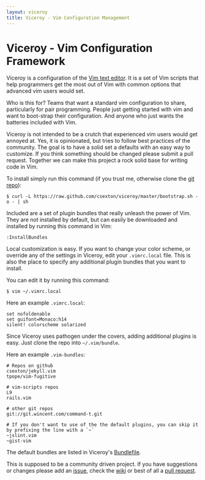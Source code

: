 ```yaml
---
layout: viceroy
title: Viceroy - Vim Configuration Management
---
```

# Viceroy - Vim Configuration Framework

Viceroy is a configuration of the [Vim text editor](http://www.vim.org/). It is a set of Vim scripts that help programmers get the most out of Vim with common options that advanced vim users would set.

Who is this for? Teams that want a standard vim configuration to share, particularly for pair programming. People just getting started with vim and want to boot-strap their configuration. And anyone who just wants the batteries included with Vim.

Viceroy is not intended to be a crutch that experienced vim users would get annoyed at. Yes, it is opinionated, but tries to follow best practices of the community. The goal is to have a solid set a defaults with an easy way to customize. If you think something should be changed please submit a pull request. Together we can make this project a rock solid base for writing code in Vim.

To install simply run this command (if you trust me, otherwise clone the [git repo](http://github.com/csexton/viceroy)):

    $ curl -L https://raw.github.com/csexton/viceroy/master/bootstrap.sh -o - | sh

Included are a set of plugin bundles that really unleash the power of Vim. They are not installed by default, but can easily be downloaded and installed by running this command in Vim:

    :InstallBundles

Local customization is easy. If you want to change your color scheme, or override any of the settings in Viceroy, edit your `.vimrc.local` file. This is also the place to specify any additional plugin bundles that you want to install.

You can edit it by running this command:

    $ vim ~/.vimrc.local

Here an example `.vimrc.local`:

    set nofoldenable
    set guifont=Monaco:h14
    silent! colorscheme solarized

Since Viceroy uses pathogen under the covers, adding additional plugins is easy. Just clone the repo into `~/.vim/bundle`.

Here an example `.vim-bundles`:

    # Repos on github
    csexton/jekyll.vim
    tpope/vim-fugitive

    # vim-scripts repos
    L9
    rails.vim

    # other git repos
    git://git.wincent.com/command-t.git

    # If you don't want to use of the the default plugins, you can skip it by prefixing the line with a `~`
    ~jslint.vim
    ~gist-vim

The default bundles are listed in Viceroy's [Bundlefile](https://github.com/csexton/viceroy/blob/master/Bundlefile).

This is supposed to be a community driven project. If you have suggestions or changes please add an [issue](https://github.com/csexton/viceroy/issues), check the [wiki](https://github.com/csexton/viceroy/wiki) or best of all a [pull request](https://github.com/csexton/viceroy/pulls).
